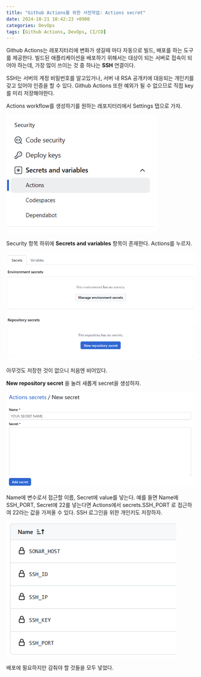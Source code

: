 ```yaml
---
title: "Github Actions를 위한 사전작업: Actions secret"
date: 2024-10-21 10:42:23 +0900
categories: DevOps
tags: [Github Actions, DevOps, CI/CD]
---
```


Github Actions는 레포지터리에 변화가 생길때 마다 자동으로 빌드, 배포를 하는 도구를 제공한다. 빌드된 애플리케이션을 배포하기 위해서는 대상이 되는 서버로 접속이 되어야 하는데, 가장 많이 쓰이는 것 중 하나는 **SSH** 연결이다.

SSH는 서버의 계정 비밀번호를 알고있거나, 서버 내 RSA 공개키에 대응되는 개인키를 갖고 있어야 인증을 할 수 있다. Github Actions 또한 예외가 될 수 없으므로 직접 key를 미리 저장해야한다.

Actions workflow를 생성하기를 원하는 레포지터리에서 Settings 탭으로 가자.

![secrets](/assets/images/2024-10-21/secrets.png)

Security 항목 하위에 **Secrets and variables** 항목이 존재한다. Actions를 누르자.

![secrets-info](/assets/images/2024-10-21/secrets-info.png)

아무것도 저장한 것이 없으니 처음엔 비어있다.

**New repository secret** 을 눌러 새롭게 secret을 생성하자.

![add-secret](/assets/images/2024-10-21/add-secret.png)

Name에 변수로서 접근할 이름, Secret에 value를 넣는다. 예를 들면 Name에 SSH_PORT, Secret에 22를 넣는다면 Actions에서 secrets.SSH_PORT 로 접근하여 22라는 값을 가져올 수 있다. SSH 로그인을 위한 개인키도 저장하자.

![secrets-list](/assets/images/2024-10-21/secrets-list.png)

배포에 필요하지만 감춰야 할 것들을 모두 넣었다.
